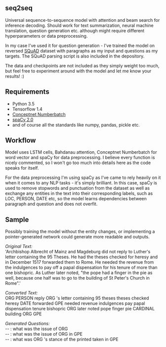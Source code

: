 ## seq2seq

Universal sequence-to-sequence model with attention and beam search for inference decoding. Should work for text summarization, 
neural machine translation, question generation etc. although might require different hyperparameters or data preprocessing.

In my case I've used it for question generation - I've trained the model on reversed [SQuAD](https://rajpurkar.github.io/SQuAD-explorer/)
dataset with paragraphs as my input and questions as my targets. The SQuAD parsing script is also included in the depository. 

The data and checkpoints are not included as they simply weight too much, but feel free to experiment around with the model and let me know
your results! :) 

## Requirements

- Python 3.5
- Tensorflow 1.4
- [Conceptnet Numberbatch](https://github.com/commonsense/conceptnet-numberbatch)
- [spaCy 2.0](https://spacy.io/)
- and of course all the standards like numpy, pandas, pickle etc.

## Workflow

Model uses LSTM cells, Bahdanau attention, Conceptnet Numberbatch for word vector and spaCy for data preprocessing. I believe every function
is nicely commented, so I won't go too much into details here as the code speaks for itself.

For the data preprocessing I'm using spaCy as I've came to rely heavily on it when it comes to any NLP tasks - it's simply brilliant.
In this case, spaCy is used to remove stopwords and punctuation from the dataset as well as exchange any entities in the text into their 
corresponding labels, such as LOC, PERSON, DATE etc, so the model learns dependencies between paragraph and question and does not overfit.

## Sample

Possibly training the model without the entity changes, or implementing a pointer-generated network could generate more readable 
and outputs.

<i>Original Text:</i>
<br>'Archbishop Albrecht of Mainz and Magdeburg did not reply to Luther\'s letter containing the 95 Theses. He had the theses checked for heresy and in December 1517 forwarded them to Rome. He needed the revenue from the indulgences to pay off a papal dispensation for his tenure of more than one bishopric. As Luther later noted, "the pope had a finger in the pie as well, because one half was to go to the building of St Peter's Church in Rome".'

<i>Converted Text:</i>
<br>ORG PERSON reply ORG 's letter containing 95 theses theses checked heresy DATE forwarded GPE needed revenue indulgences pay papal dispensation tenure bishopric ORG later noted pope finger pie CARDINAL building ORG GPE

<i>Generated Questions:</i>
<br> -- : what was the issue of ORG <EOS>
<br> -- : what was the issue of ORG in GPE <EOS>
<br> -- : what was ORG 's stance of the printed taken in GPE <EOS>
